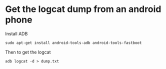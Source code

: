 # Get the logcat dump from an android phone

Install ADB
```
sudo apt-get install android-tools-adb android-tools-fastboot
```

Then to get the logcat
```
adb logcat -d > dump.txt
```
